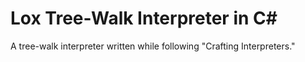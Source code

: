 # Lox Tree-Walk Interpreter in C#

A tree-walk interpreter written while following "Crafting Interpreters."

